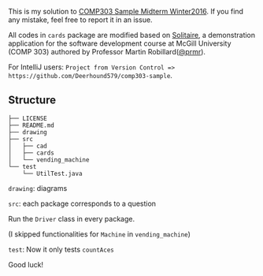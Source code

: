This is my solution to [COMP303 Sample Midterm Winter2016](https://github.com/prmr/COMP303/blob/master/Sample-Midterm.pdf). If you find any mistake, feel free to report it in an issue.

All codes in `cards` package are modified based on [Solitaire](https://github.com/prmr/Solitaire), a demonstration application for the software development course at McGill University (COMP 303)
authored by Professor Martin Robillard([@prmr](https://github.com/prmr)).

For IntelliJ users: `Project from Version Control => https://github.com/Deerhound579/comp303-sample`. 

## Structure

```
├── LICENSE
├── README.md
├── drawing 
├── src 
│   ├── cad
│   ├── cards
│   └── vending_machine
└── test
    └── UtilTest.java

```

`drawing`: diagrams

`src`: each package corresponds to a question

Run the `Driver` class in every package.

(I skipped functionalities for `Machine` in `vending_machine`)

`test`: Now it only tests `countAces`

Good luck!
